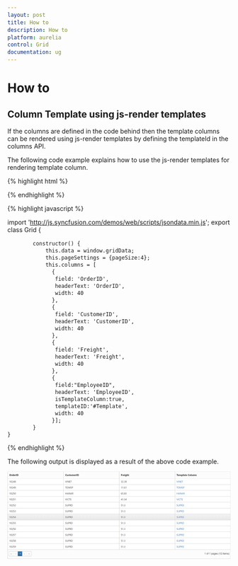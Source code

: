 ```yaml
---
layout: post
title: How to
description: How to
platform: aurelia
control: Grid
documentation: ug
---
```

# How to

## Column Template using js-render templates

If the columns are defined in the code behind then the template columns can be rendered using js-render templates by defining the templateId in the columns API.

The following code example explains how to use the js-render templates for rendering template column.

{% highlight html %}

<template>

   <ej-grid e-data-source.bind="gridData"
            e-allow-paging="true"
            e-page-settings.bind="pageSettings"
            e-columns.bind="columns">
   </ej-grid>
   
   <script id="Template" type="text/x-jsrender"> 
         <a href="https://www.syncfusion.com">{{:CustomerID}}</a> 
   </script>

</template>

{% endhighlight %}

{% highlight javascript %}

import 'http://js.syncfusion.com/demos/web/scripts/jsondata.min.js';
  export class Grid {
    
            constructor() {
			    this.data = window.gridData;
                this.pageSettings = {pageSize:4};
                this.columns = [  
                  {  
                   field: 'OrderID',  
                   headerText: 'OrderID',  
                   width: 40  
                  },
                  {  
                   field: 'CustomerID',  
                   headerText: 'CustomerID',  
                   width: 40  
                  },
                  {  
                   field: 'Freight',  
                   headerText: 'Freight',  
                   width: 40  
                  },
                  {  
                   field:"EmployeeID",  
                   headerText: 'EmployeeID',  
                   isTemplateColumn:true,  
                   templateID:'#Template',  
                   width: 40  
                  }];  
			}
    }
    
{% endhighlight %}


The following output is displayed as a result of the above code example.

![](columns_images/columns_img2.PNG)

